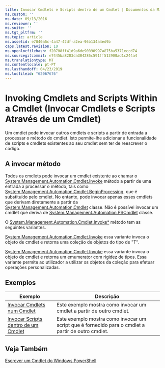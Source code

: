 ```yaml
---
title: Invocar Cmdlets e Scripts dentro de um Cmdlet | Documentos da Microsoft
ms.custom: ''
ms.date: 09/13/2016
ms.reviewer: ''
ms.suite: ''
ms.tgt_pltfrm: ''
ms.topic: article
ms.assetid: e7040a5c-4a47-42df-a2ea-96b134a4ed9b
caps.latest.revision: 10
ms.openlocfilehash: f20708ff41d9a6de90090997a875ba5371eccd74
ms.sourcegitcommit: e7445ba8203da304286c591ff513900ad1c244a4
ms.translationtype: MT
ms.contentlocale: pt-PT
ms.lasthandoff: 04/23/2019
ms.locfileid: "62067676"
---
```

# <a name="invoking-cmdlets-and-scripts-within-a-cmdlet"></a>Invoking Cmdlets and Scripts Within a Cmdlet (Invocar Cmdlets e Scripts Através de um Cmdlet)

Um cmdlet pode invocar outros cmdlets e scripts a partir de entrada a processar o método do cmdlet. Isto permite-lhe adicionar a funcionalidade de scripts e cmdlets existentes ao seu cmdlet sem ter de reescrever o código.

## <a name="the-invoke-method"></a>A invocar método

Todos os cmdlets pode invocar um cmdlet existente ao chamar o [System.Management.Automation.Cmdlet.Invoke](/dotnet/api/System.Management.Automation.Cmdlet.Invoke) método a partir de uma entrada a processar o método, tais como [ System.Management.Automation.Cmdlet.BeginProcessing](/dotnet/api/System.Management.Automation.Cmdlet.BeginProcessing), que é substituído pelo cmdlet. No entanto, pode invocar apenas esses cmdlets que derivam diretamente a partir da [System.Management.Automation.Cmdlet](/dotnet/api/System.Management.Automation.Cmdlet) classe. Não é possível invocar um cmdlet que deriva de [System.Management.Automation.PSCmdlet](/dotnet/api/System.Management.Automation.PSCmdlet) classe.

O [System.Management.Automation.Cmdlet.Invoke*](/dotnet/api/System.Management.Automation.Cmdlet.Invoke) método tem as seguintes variantes.

[System.Management.Automation.Cmdlet.Invoke](/dotnet/api/System.Management.Automation.Cmdlet.Invoke) essa variante invoca o objeto de cmdlet e retorna uma coleção de objetos do tipo de "T".

[System.Management.Automation.Cmdlet.Invoke](/dotnet/api/System.Management.Automation.Cmdlet.Invoke) essa variante invoca o objeto de cmdlet e retorna um emumerator com rigidez de tipos. Essa variante permite ao utilizador a utilizar os objetos da coleção para efetuar operações personalizadas.

## <a name="examples"></a>Exemplos

|Exemplo|Descrição|
|-------------|-----------------|
|[Invocar Cmdlets num Cmdlet](./how-to-invoke-a-cmdlet-from-within-a-cmdlet.md)|Este exemplo mostra como invocar um cmdlet a partir de outro cmdlet.|
|[Invocar Scripts dentro de um Cmdlet](./how-to-invoke-scripts-within-a-cmdlet.md)|Este exemplo mostra como invocar um script que é fornecido para o cmdlet a partir de outro cmdlet.|

## <a name="see-also"></a>Veja Também

[Escrever um Cmdlet do Windows PowerShell](./writing-a-windows-powershell-cmdlet.md)

